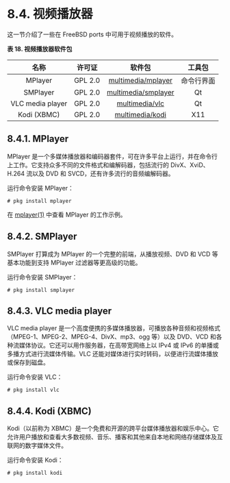 # 8.4. 视频播放器

这一节介绍了一些在 FreeBSD ports 中可用于视频播放的软件。

**表 18. 视频播放器软件包**

|       名称       | 许可证  |                                     软件包                                      |   工具包   |
| :--------------: | :-----: | :-----------------------------------------------------------------------------: | :--------: |
|     MPlayer      | GPL 2.0 |  [multimedia/mplayer](https://cgit.freebsd.org/ports/tree/multimedia/mplayer/)  | 命令行界面 |
|     SMPlayer     | GPL 2.0 | [multimedia/smplayer](https://cgit.freebsd.org/ports/tree/multimedia/smplayer/) |     Qt     |
| VLC media player | GPL 2.0 |      [multimedia/vlc](https://cgit.freebsd.org/ports/tree/multimedia/vlc/)      |     Qt     |
|   Kodi (XBMC)    | GPL 2.0 |     [multimedia/kodi](https://cgit.freebsd.org/ports/tree/multimedia/kodi/)     |    X11     |

## 8.4.1. MPlayer

MPlayer 是一个多媒体播放器和编码器套件，可在许多平台上运行，并在命令行上工作。它支持众多不同的文件格式和编解码器，包括流行的 DivX、XviD、H.264 流以及 DVD 和 SVCD，还有许多流行的音频编解码器。

运行命令安装 MPlayer：

```
# pkg install mplayer
```

在 [mplayer(1)](https://man.freebsd.org/cgi/man.cgi?query=mplayer&sektion=1&format=html) 中查看 MPlayer 的工作示例。

## 8.4.2. SMPlayer

SMPlayer 打算成为 MPlayer 的一个完整的前端，从播放视频、DVD 和 VCD 等基本功能到支持 MPlayer 过滤器等更高级的功能。

运行命令安装 SMPlayer：

```
# pkg install smplayer
```

## 8.4.3. VLC media player

VLC media player 是一个高度便携的多媒体播放器，可播放各种音频和视频格式（MPEG-1、MPEG-2、MPEG-4、DivX、mp3、ogg 等）以及 DVD、VCD 和各种流媒体协议。它还可以用作服务器，在高带宽网络上以 IPv4 或 IPv6 的单播或多播方式进行流媒体传输。VLC 还能对媒体进行实时转码，以便进行流媒体播放或保存到磁盘。

运行命令安装 VLC：

```
# pkg install vlc
```

## 8.4.4. Kodi (XBMC)

Kodi（以前称为 XBMC）是一个免费和开源的跨平台媒体播放器和娱乐中心。它允许用户播放和查看大多数视频、音乐、播客和其他来自本地和网络存储媒体及互联网的数字媒体文件。

运行命令安装 Kodi：

```
# pkg install kodi
```